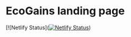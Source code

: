 # EcoGains landing page 

[![Netlify Status]([![Netlify Status](https://api.netlify.com/api/v1/badges/e351e459-dfb1-4c4d-8925-dc85257dfbfc/deploy-status)](https://app.netlify.com/sites/ecogains/deploys))

